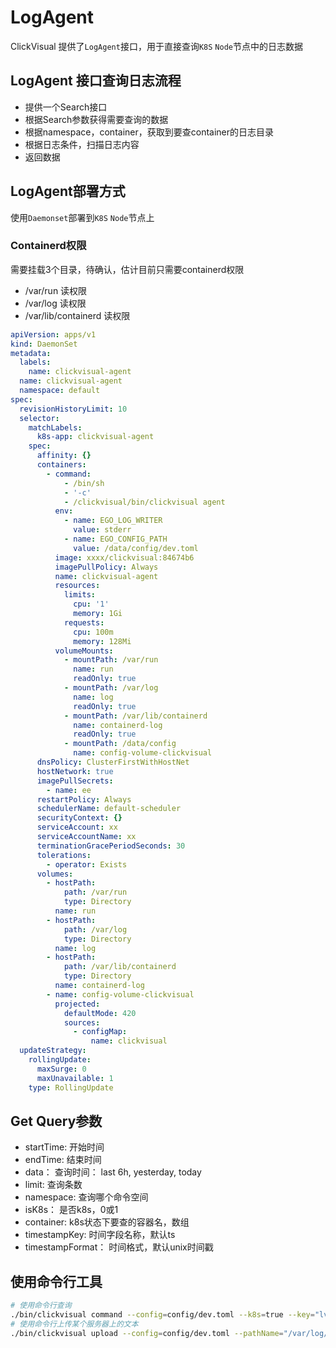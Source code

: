 # LogAgent
ClickVisual 提供了`LogAgent`接口，用于直接查询`K8S` `Node`节点中的日志数据

## LogAgent 接口查询日志流程
* 提供一个Search接口
* 根据Search参数获得需要查询的数据
* 根据namespace，container，获取到要查container的日志目录
* 根据日志条件，扫描日志内容
* 返回数据

## LogAgent部署方式
使用`Daemonset`部署到`K8S` `Node`节点上
### Containerd权限
需要挂载3个目录，待确认，估计目前只需要containerd权限
* /var/run 读权限
* /var/log 读权限
* /var/lib/containerd 读权限

```yaml
apiVersion: apps/v1
kind: DaemonSet
metadata:
  labels:
    name: clickvisual-agent
  name: clickvisual-agent
  namespace: default
spec:
  revisionHistoryLimit: 10
  selector:
    matchLabels:
      k8s-app: clickvisual-agent
    spec:
      affinity: {}
      containers:
        - command:
            - /bin/sh
            - '-c'
            - /clickvisual/bin/clickvisual agent
          env:
            - name: EGO_LOG_WRITER
              value: stderr
            - name: EGO_CONFIG_PATH
              value: /data/config/dev.toml
          image: xxxx/clickvisual:84674b6
          imagePullPolicy: Always
          name: clickvisual-agent
          resources:
            limits:
              cpu: '1'
              memory: 1Gi
            requests:
              cpu: 100m
              memory: 128Mi
          volumeMounts:
            - mountPath: /var/run
              name: run
              readOnly: true
            - mountPath: /var/log
              name: log
              readOnly: true
            - mountPath: /var/lib/containerd
              name: containerd-log
              readOnly: true
            - mountPath: /data/config
              name: config-volume-clickvisual
      dnsPolicy: ClusterFirstWithHostNet
      hostNetwork: true
      imagePullSecrets:
        - name: ee
      restartPolicy: Always
      schedulerName: default-scheduler
      securityContext: {}
      serviceAccount: xx
      serviceAccountName: xx
      terminationGracePeriodSeconds: 30
      tolerations:
        - operator: Exists
      volumes:
        - hostPath:
            path: /var/run
            type: Directory
          name: run
        - hostPath:
            path: /var/log
            type: Directory
          name: log
        - hostPath:
            path: /var/lib/containerd
            type: Directory
          name: containerd-log
        - name: config-volume-clickvisual
          projected:
            defaultMode: 420
            sources:
              - configMap:
                  name: clickvisual
  updateStrategy:
    rollingUpdate:
      maxSurge: 0
      maxUnavailable: 1
    type: RollingUpdate
```

## Get Query参数
* startTime: 开始时间
* endTime: 结束时间
* data： 查询时间： last 6h, yesterday, today
* limit: 查询条数
* namespace: 查询哪个命令空间
* isK8s： 是否k8s，0或1
* container: k8s状态下要查的容器名，数组
* timestampKey: 时间字段名称，默认ts
* timestampFormat： 时间格式，默认unix时间戳

## 使用命令行工具
```bash
# 使用命令行查询
./bin/clickvisual command --config=config/dev.toml --k8s=true --key="lv=error" --container=svc-auth
# 使用命令行上传某个服务器上的文本
./bin/clickvisual upload --config=config/dev.toml --pathName="/var/log/pods/xxxx/logtail/9.log"
```




